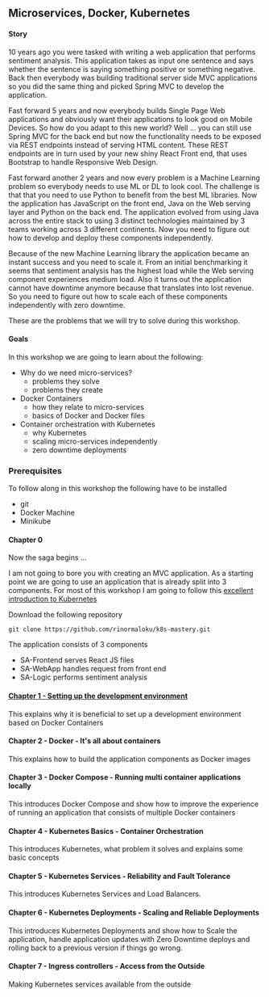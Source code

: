 ## Microservices, Docker, Kubernetes

#### Story

10 years ago you were tasked with writing a web application that performs sentiment analysis. This application takes as input one sentence and says whether the sentence is saying something positive or something negative. Back then everybody was building traditional server side MVC applications so you did the same thing and picked Spring MVC to develop the application.

Fast forward 5 years and now everybody builds Single Page Web applications and obviously want their applications to look good on Mobile Devices. So how do you adapt to this new world? Well ... you can still use Spring MVC for the back end but now the functionality needs to be exposed via REST endpoints instead of serving HTML content. These REST endpoints are in turn used by your new shiny React Front end, that uses Bootstrap to handle Responsive Web Design.

Fast forward another 2 years and now every problem is a Machine Learning problem so everybody needs to use ML or DL to look cool. The challenge is that that you need to use Python to benefit from the best ML libraries. Now the application has JavaScript on the front end, Java on the Web serving layer and Python on the back end. The application evolved from using Java across the entire stack to using 3 distinct technologies maintained by 3 teams working across 3 different continents. Now you need to figure out how to develop and deploy these components independently.

Because of the new Machine Learning library the application became an instant success and you need to scale it. From an initial benchmarking it seems that sentiment analysis has the highest load while the Web serving component experiences medium load. Also it turns out the application cannot have downtime anymore because that translates into lost revenue. So you need to figure out how to scale each of these components independently with zero downtime.

These are the problems that we will try to solve during this workshop.

#### Goals
In this workshop we are going to learn about the following:
* Why do we need micro-services?
  * problems they solve
  * problems they create
* Docker Containers
  * how they relate to micro-services
  * basics of Docker and Docker files
* Container orchestration with Kubernetes
  * why Kubernetes  
  * scaling micro-services independently
  * zero downtime deployments

### Prerequisites
To follow along in this workshop the following have to be installed
* git
* Docker Machine
* Minikube

#### Chapter 0
Now the saga begins ...

I am not going to bore you with creating an MVC application. As a starting point we are going to use an application that is already split into 3 components. For most of this workshop I am going to follow this [excellent introduction to Kubernetes](https://medium.freecodecamp.org/learn-kubernetes-in-under-3-hours-a-detailed-guide-to-orchestrating-containers-114ff420e882)

Download the following repository

```
git clone https://github.com/rinormaloku/k8s-mastery.git
```

The application consists of 3 components
* SA-Frontend serves React JS files
* SA-WebApp handles request from front end
* SA-Logic performs sentiment analysis

#### [Chapter 1 - Setting up the development environment](labs/lab1-devSetup/README.md)
This explains why it is beneficial to set up a development environment based on Docker Containers
#### Chapter 2 - Docker - It's all about containers
This explains how to build the application components as Docker images
#### Chapter 3 - Docker Compose - Running multi container applications locally
This introduces Docker Compose and show how to improve the experience of running an application that consists of multiple Docker containers
#### Chapter 4 - Kubernetes Basics - Container Orchestration
This introduces Kubernetes, what problem it solves and explains some basic concepts
#### Chapter 5 - Kubernetes Services - Reliability and Fault Tolerance
This introduces Kubernetes Services and Load Balancers.
#### Chapter 6 - Kubernetes Deployments - Scaling and Reliable Deployments
This introduces Kubernetes Deployments and show how to Scale the application, handle application updates with Zero Downtime deploys and rolling back to a previous version if things go wrong.
#### Chapter 7 - Ingress controllers - Access from the Outside
Making Kubernetes services available from the outside
